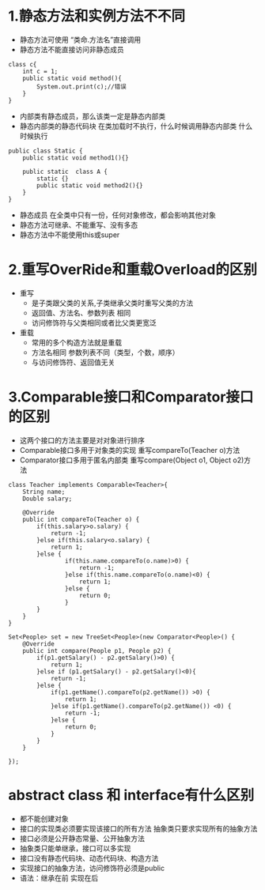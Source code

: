 # 1.静态方法和实例方法不不同
-  静态方法可使用 “类命.方法名”直接调用
-  静态方法不能直接访问非静态成员
```
class c{
	int c = 1;
	public static void method(){
		System.out.print(c);//错误
	}
}
```
- 内部类有静态成员，那么该类一定是静态内部类
- 静态内部类的静态代码块 在类加载时不执行，什么时候调用静态内部类  什么时候执行
```
public class Static {
	public static void method1(){}
	
	public static  class A {
		static {}
		public static void method2(){}
	}
}
```
- 静态成员 在全类中只有一份，任何对象修改，都会影响其他对象
- 静态方法可继承、不能重写、没有多态
- 静态方法中不能使用this或super
# 2.重写OverRide和重载Overload的区别
- 重写
	- 是子类跟父类的关系,子类继承父类时重写父类的方法
	- 返回值、方法名、参数列表 相同
	- 访问修饰符与父类相同或者比父类更宽泛
- 重载 
	- 常用的多个构造方法就是重载 
	- 方法名相同 参数列表不同（类型，个数，顺序）   
	- 与访问修饰符、返回值无关
# 3.Comparable接口和Comparator接口的区别
- 这两个接口的方法主要是对对象进行排序 
- Comparable接口多用于对象类的实现    重写compareTo(Teacher o)方法
- Comparator接口多用于匿名内部类      重写compare(Object o1, Object o2)方法
```
class Teacher implements Comparable<Teacher>{
	String name;
	Double salary;
	
	@Override
	public int compareTo(Teacher o) {
		if(this.salary>o.salary) {
			return -1;
		}else if(this.salary<o.salary) {
			return 1;
		}else {
				if(this.name.compareTo(o.name)>0) {
					return -1;
				}else if(this.name.compareTo(o.name)<0) {
					return 1;
				}else {
					return 0;
				}
		}
	}
}
```
```
Set<People> set = new TreeSet<People>(new Comparator<People>() {
	@Override
	public int compare(People p1, People p2) {
		if(p1.getSalary() - p2.getSalary()>0) {
			return 1;
		}else if (p1.getSalary() - p2.getSalary()<0){
			return -1;
		}else {
			if(p1.getName().compareTo(p2.getName()) >0) {
				return 1;
			}else if(p1.getName().compareTo(p2.getName()) <0) {
				return -1;
			}else {
				return 0;
			}
		}
	}
			
});
```
# abstract class 和 interface有什么区别
- 都不能创建对象
- 接口的实现类必须要实现该接口的所有方法          抽象类只要求实现所有的抽象方法
- 接口必须是公开静态常量、公开抽象方法
- 抽象类只能单继承，接口可以多实现
- 接口没有静态代码块、动态代码块、构造方法
- 实现接口的抽象方法，访问修饰符必须是public
- 语法：继承在前  实现在后

